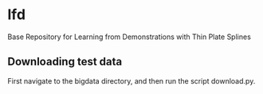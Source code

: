 lfd
===

Base Repository for Learning from Demonstrations with Thin Plate Splines

## Downloading test data
First navigate to the bigdata directory, and then run the script download.py.

